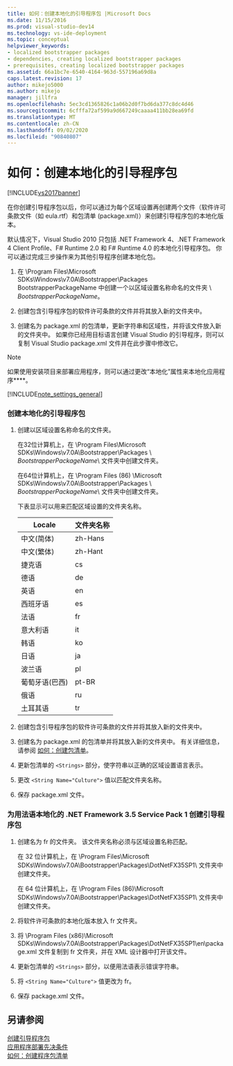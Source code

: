 ```yaml
---
title: 如何：创建本地化的引导程序包 |Microsoft Docs
ms.date: 11/15/2016
ms.prod: visual-studio-dev14
ms.technology: vs-ide-deployment
ms.topic: conceptual
helpviewer_keywords:
- localized bootstrapper packages
- dependencies, creating localized bootstrapper packages
- prerequisites, creating localized bootstrapper packages
ms.assetid: 66a1bc7e-6540-4164-963d-557196a69d8a
caps.latest.revision: 17
author: mikejo5000
ms.author: mikejo
manager: jillfra
ms.openlocfilehash: 5ec3cd1365826c1a06b2d0f7bd6da377c8dc4d46
ms.sourcegitcommit: 6cfffa72af599a9d667249caaaa411bb28ea69fd
ms.translationtype: MT
ms.contentlocale: zh-CN
ms.lasthandoff: 09/02/2020
ms.locfileid: "90840807"
---
```

# <a name="how-to-create-a-localized-bootstrapper-package"></a>如何：创建本地化的引导程序包
[!INCLUDE[vs2017banner](../includes/vs2017banner.md)]

在你创建引导程序包以后，你可以通过为每个区域设置再创建两个文件（软件许可条款文件（如 eula.rtf）和包清单 (package.xml)）来创建引导程序包的本地化版本。  
  
 默认情况下，Visual Studio 2010 只包括 .NET Framework 4、.NET Framework 4 Client Profile、F# Runtime 2.0 和 F# Runtime 4.0 的本地化引导程序包。 你可以通过完成三步操作来为其他引导程序创建本地化包。  
  
1. 在 \Program Files\Microsoft SDKs\Windows\v7.0A\Bootstrapper\Packages BootstrapperPackageName 中创建一个以区域设置名称命名的文件夹 \\ *BootstrapperPackageName*。  
  
2. 创建包含引导程序包的软件许可条款的文件并将其放入新的文件夹中。  
  
3. 创建名为 package.xml 的包清单，更新字符串和区域性，并将该文件放入新的文件夹中。 如果你已经用目标语言创建 Visual Studio 的引导程序，则可以复制 Visual Studio package.xml 文件并在此步骤中修改它。  
  
> [!NOTE]
> 如果使用安装项目来部署应用程序，则可以通过更改“本地化”属性来本地化应用程序****。  
  
 [!INCLUDE[note_settings_general](../includes/note-settings-general-md.md)]  
  
### <a name="to-create-a-localized-bootstrapper-package"></a>创建本地化的引导程序包  
  
1. 创建以区域设置名称命名的文件夹。  
  
     在32位计算机上，在 \Program Files\Microsoft SDKs\Windows\v7.0A\Bootstrapper\Packages \\ *BootstrapperPackageName*\ 文件夹中创建文件夹。  
  
     在64位计算机上，在 \Program Files (86) \Microsoft SDKs\Windows\v7.0A\Bootstrapper\Packages \\ *BootstrapperPackageName*\ 文件夹中创建文件夹。  
  
     下表显示可以用来匹配区域设置的文件夹名称。  
  
    |Locale|文件夹名称|  
    |------------|-----------------|  
    |中文(简体)|zh-Hans|  
    |中文(繁体)|zh-Hant|  
    |捷克语|cs|  
    |德语|de|  
    |英语|en|  
    |西班牙语|es|  
    |法语|fr|  
    |意大利语|it|  
    |韩语|ko|  
    |日语|ja|  
    |波兰语|pl|  
    |葡萄牙语(巴西)|pt-BR|  
    |俄语|ru|  
    |土耳其语|tr|  
  
2. 创建包含引导程序包的软件许可条款的文件并将其放入新的文件夹中。  
  
3. 创建名为 package.xml 的包清单并将其放入新的文件夹中。 有关详细信息，请参阅 [如何：创建包清单](../deployment/how-to-create-a-package-manifest.md)。  
  
4. 更新包清单的 `<Strings>` 部分，使字符串以正确的区域设置语言表示。  
  
5. 更改 `<String Name="Culture">` 值以匹配文件夹名称。  
  
6. 保存 package.xml 文件。  
  
### <a name="to-create-a-bootstrapper-package-for-net-framework-35-service-pack-1-localized-in-french"></a>为用法语本地化的 .NET Framework 3.5 Service Pack 1 创建引导程序包  
  
1. 创建名为 fr 的文件夹。 该文件夹名称必须与区域设置名称匹配。  
  
     在 32 位计算机上，在 \Program Files\Microsoft SDKs\Windows\v7.0A\Bootstrapper\Packages\DotNetFX35SP1\ 文件夹中创建文件夹。  
  
     在 64 位计算机上，在 \Program Files (86)\Microsoft SDKs\Windows\v7.0A\Bootstrapper\Packages\DotNetFX35SP1\ 文件夹中创建文件夹。  
  
2. 将软件许可条款的本地化版本放入 fr 文件夹。  
  
3. 将 \Program Files (x86)\Microsoft SDKs\Windows\v7.0A\Bootstrapper\Packages\DotNetFX35SP1\en\package.xml 文件复制到 fr 文件夹，并在 XML 设计器中打开该文件。  
  
4. 更新包清单的 `<Strings>` 部分，以便用法语表示错误字符串。  
  
5. 将 `<String Name="Culture">` 值更改为 fr。  
  
6. 保存 package.xml 文件。  
  
## <a name="see-also"></a>另请参阅  
 [创建引导程序包](../deployment/creating-bootstrapper-packages.md)   
 [应用程序部署先决条件](../deployment/application-deployment-prerequisites.md)   
 [如何：创建程序包清单](../deployment/how-to-create-a-package-manifest.md)
